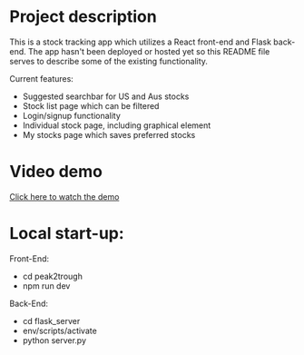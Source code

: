 # Project description

This is a stock tracking app which utilizes a React front-end and Flask back-end. The app hasn't been deployed or hosted yet so this README file serves to describe some of the existing functionality.

Current features:
- Suggested searchbar for US and Aus stocks
- Stock list page which can be filtered
- Login/signup functionality
- Individual stock page, including graphical element
- My stocks page which saves preferred stocks

# Video demo

[Click here to watch the demo](https://github.com/dventura11997/react-flask-stock-tracker/raw/refs/heads/main/assets/Vite%20%2B%20React%20-%20Google%20Chrome%202025-01-24%2016-06-29.mp4)

# Local start-up:
Front-End: 
- cd peak2trough
- npm run dev

Back-End:
- cd flask_server
- env/scripts/activate
- python server.py


